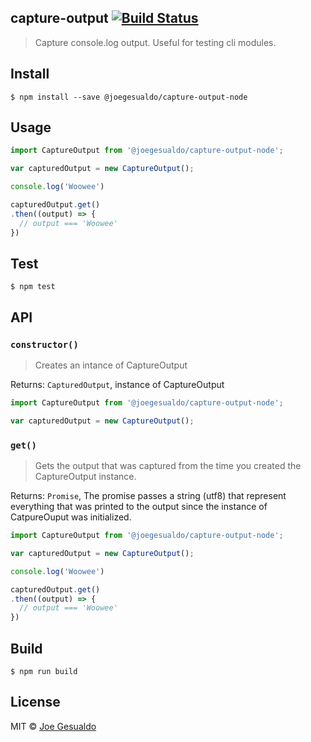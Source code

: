 ## capture-output [![Build Status](https://travis-ci.org/joegesualdo/capture-output-node.svg?branch=master)](https://travis-ci.org/joegesualdo/capture-output-node)
> Capture console.log output. Useful for testing cli modules.

## Install
```
$ npm install --save @joegesualdo/capture-output-node 
```

## Usage
```javascript
import CaptureOutput from '@joegesualdo/capture-output-node';

var capturedOutput = new CaptureOutput();

console.log('Woowee')

capturedOutput.get()
.then((output) => {
  // output === 'Woowee'
})
```

## Test
```
$ npm test
```
## API

### `constructor()`
> Creates an intance of CaptureOutput 

Returns: `CapturedOutput`, instance of CaptureOutput 

```javascript
import CaptureOutput from '@joegesualdo/capture-output-node';

var capturedOutput = new CaptureOutput();
```

### `get()`
> Gets the output that was captured from the time you created the CaptureOutput instance. 

Returns: `Promise`, The promise passes a string (utf8) that represent everything that was printed to the output since the instance of CatpureOuput was initialized.

```javascript
import CaptureOutput from '@joegesualdo/capture-output-node';

var capturedOutput = new CaptureOutput();

console.log('Woowee')

capturedOutput.get()
.then((output) => {
  // output === 'Woowee'
})
```
## Build
```
$ npm run build
```

## License
MIT © [Joe Gesualdo]()

